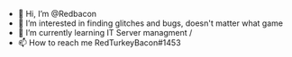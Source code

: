 - 👋 Hi, I’m @Redbacon
- 👀 I’m interested in finding glitches and bugs, doesn't matter what game 
- 🌱 I’m currently learning IT Server managment / 
- 📫 How to reach me RedTurkeyBacon#1453

<!---
Redbacon/Redbacon is a ✨ special ✨ repository because its `README.md` (this file) appears on your GitHub profile.
You can click the Preview link to take a look at your changes.
--->
